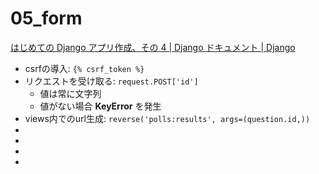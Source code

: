 # 05_form

[はじめての Django アプリ作成、その 4 \| Django ドキュメント \| Django](https://docs.djangoproject.com/ja/3.0/intro/tutorial04/)

- csrfの導入: `{% csrf_token %}`
- リクエストを受け取る: `request.POST['id']`
  - 値は常に文字列
  - 値がない場合 **KeyError** を発生
- views内でのurl生成: `reverse('polls:results', args=(question.id,))`
- 
- 
- 
- 
